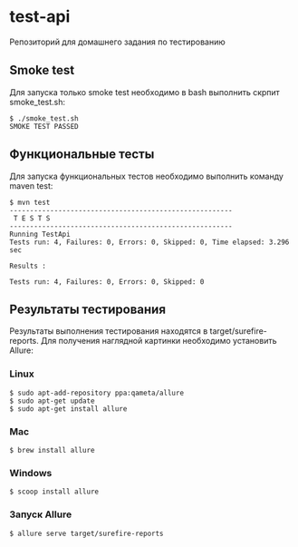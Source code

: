 # test-api
Репозиторий для домашнего задания по тестированию

## Smoke test
Для запуска только smoke test необходимо в bash выполнить скрпит smoke_test.sh:
```console
$ ./smoke_test.sh
SMOKE TEST PASSED
```

## Функциональные тесты
Для запуска функциональных тестов необходимо выполнить команду maven test:
```console
$ mvn test
-------------------------------------------------------
 T E S T S
-------------------------------------------------------
Running TestApi
Tests run: 4, Failures: 0, Errors: 0, Skipped: 0, Time elapsed: 3.296 sec

Results :

Tests run: 4, Failures: 0, Errors: 0, Skipped: 0
```

## Результаты тестирования
Результаты выполнения тестирования находятся в target/surefire-reports.
Для получения наглядной картинки необходимо установить Allure:

### Linux
```
$ sudo apt-add-repository ppa:qameta/allure
$ sudo apt-get update 
$ sudo apt-get install allure
```
### Mac
```
$ brew install allure
```
### Windows
```
$ scoop install allure
```

### Запуск Allure
```
$ allure serve target/surefire-reports
```
